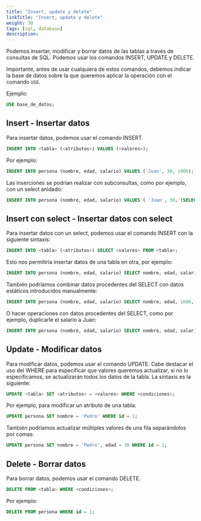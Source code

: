 ```yaml
---
title: "Insert, update y delete"
linkTitle: "Insert, update y delete"
weight: 30 
tags: [sql, database]
description:  
---
```


Podemos insertar, modificar y borrar datos de las tablas a través de consultas de SQL. Podemos usar los comandos INSERT, UPDATE y DELETE.

Importante, antes de usar cualquiera de estos comandos, debemos indicar la base de datos sobre la que queremos aplicar la operación con el comando `USE`.

Ejemplo:
```sql
USE base_de_datos;
```

## Insert - Insertar datos
Para insertar datos, podemos usar el comando INSERT.

```sql
INSERT INTO <tabla> (<atributos>) VALUES (<valores>);
```

Por ejemplo:
```sql
INSERT INTO persona (nombre, edad, salario) VALUES ('Juan', 30, 1000);
```

Las inserciones se podrían realizar con subconsultas, como por ejemplo, con un select anidado:
```sql
INSERT INTO persona (nombre, edad, salario) VALUES ( 'Juan', 30, (SELECT salario FROM persona WHERE nombre = 'Juan') );
```

## Insert con select - Insertar datos con select
Para insertar datos con un select, podemos usar el comando INSERT con la siguiente sintaxis:
``` sql
INSERT INTO <tabla> (<atributos>) SELECT <valores> FROM <tabla>;
```

Esto nos permitiría insertar datos de una tabla en otra, por ejemplo:
```sql
INSERT INTO persona (nombre, edad, salario) SELECT nombre, edad, salario FROM persona;
```

También podríamos combinar datos procedentes del SELECT con datos estáticos introducidos manualmente:
```sql
INSERT INTO persona (nombre, edad, salario) SELECT nombre, edad, 1600, FROM persona WHERE nombre = 'Juan';
```

O hacer operaciones con datos procedentes del SELECT, como por ejemplo, duplicarle el salario a Juan:
```sql
INSERT INTO persona (nombre, edad, salario) SELECT nombre, edad, salario * 2 FROM persona WHERE nombre = 'Juan';
```

## Update - Modificar datos
Para modificar datos, podemos usar el comando UPDATE. Cabe destacar el uso del WHERE para especificar que valores queremos actualizar, si no lo especificamos, se actualizarán todos los datos de la tabla. La sintaxis es la siguiente:
```sql
UPDATE <tabla> SET <atributos> = <valores> WHERE <condiciones>;
```

Por ejemplo, para modificar un atributo de una tabla:
```sql
UPDATE persona SET nombre = 'Pedro' WHERE id = 1;
```

También podríamos actualizar múltiples valores de una fila separándolos por comas:
```sql
UPDATE persona SET nombre = 'Pedro', edad = 30 WHERE id = 1;
```

## Delete - Borrar datos
Para borrar datos, podemos usar el comando DELETE.

```sql
DELETE FROM <tabla> WHERE <condiciones>;
```

Por ejemplo:
```sql
DELETE FROM persona WHERE id = 1;
```